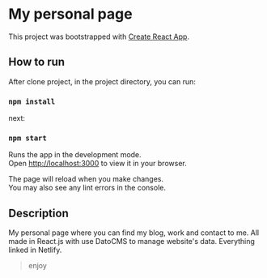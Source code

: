# My personal page

This project was bootstrapped with [Create React App](https://github.com/facebook/create-react-app).

## How to run

After clone project, in the project directory, you can run:

### `npm install`

next:

### `npm start`

Runs the app in the development mode.\
Open [http://localhost:3000](http://localhost:3000) to view it in your browser.

The page will reload when you make changes.\
You may also see any lint errors in the console.

## Description

My personal page where you can find my blog, work and contact to me. All made in React.js with use DatoCMS to manage website's data. Everything linked in Netlify.

> enjoy

